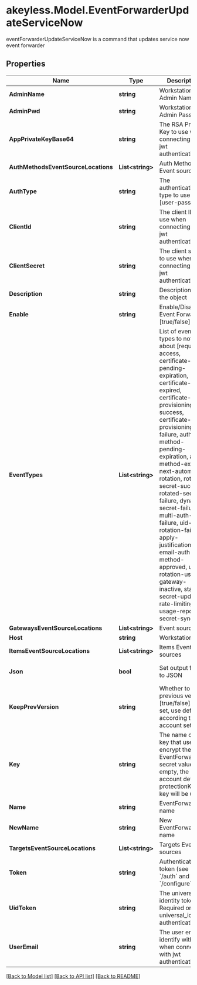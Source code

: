# akeyless.Model.EventForwarderUpdateServiceNow
eventForwarderUpdateServiceNow is a command that updates service now event forwarder

## Properties

Name | Type | Description | Notes
------------ | ------------- | ------------- | -------------
**AdminName** | **string** | Workstation Admin Name | [optional] 
**AdminPwd** | **string** | Workstation Admin Password | [optional] 
**AppPrivateKeyBase64** | **string** | The RSA Private Key to use when connecting with jwt authentication | [optional] 
**AuthMethodsEventSourceLocations** | **List&lt;string&gt;** | Auth Method Event sources | [optional] 
**AuthType** | **string** | The authentication type to use [user-pass/jwt] | [optional] [default to "user-pass"]
**ClientId** | **string** | The client ID to use when connecting with jwt authentication | [optional] 
**ClientSecret** | **string** | The client secret to use when connecting with jwt authentication | [optional] 
**Description** | **string** | Description of the object | [optional] 
**Enable** | **string** | Enable/Disable Event Forwarder [true/false] | [optional] [default to "true"]
**EventTypes** | **List&lt;string&gt;** | List of event types to notify about [request-access, certificate-pending-expiration, certificate-expired, certificate-provisioning-success, certificate-provisioning-failure, auth-method-pending-expiration, auth-method-expired, next-automatic-rotation, rotated-secret-success, rotated-secret-failure, dynamic-secret-failure, multi-auth-failure, uid-rotation-failure, apply-justification, email-auth-method-approved, usage, rotation-usage, gateway-inactive, static-secret-updated, rate-limiting, usage-report, secret-sync] | [optional] 
**GatewaysEventSourceLocations** | **List&lt;string&gt;** | Event sources | 
**Host** | **string** | Workstation Host | [optional] 
**ItemsEventSourceLocations** | **List&lt;string&gt;** | Items Event sources | [optional] 
**Json** | **bool** | Set output format to JSON | [optional] [default to false]
**KeepPrevVersion** | **string** | Whether to keep previous version [true/false]. If not set, use default according to account settings | [optional] 
**Key** | **string** | The name of a key that used to encrypt the EventForwarder secret value (if empty, the account default protectionKey key will be used) | [optional] 
**Name** | **string** | EventForwarder name | 
**NewName** | **string** | New EventForwarder name | [optional] 
**TargetsEventSourceLocations** | **List&lt;string&gt;** | Targets Event sources | [optional] 
**Token** | **string** | Authentication token (see &#x60;/auth&#x60; and &#x60;/configure&#x60;) | [optional] 
**UidToken** | **string** | The universal identity token, Required only for universal_identity authentication | [optional] 
**UserEmail** | **string** | The user email to identify with when connecting with jwt authentication | [optional] 

[[Back to Model list]](../README.md#documentation-for-models) [[Back to API list]](../README.md#documentation-for-api-endpoints) [[Back to README]](../README.md)

